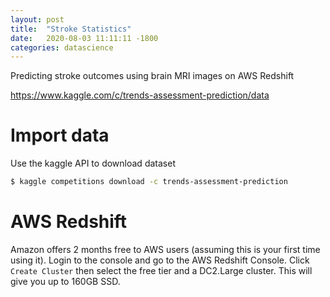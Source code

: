```yaml
---
layout: post
title:  "Stroke Statistics"
date:   2020-08-03 11:11:11 -1800
categories: datascience
---
```


Predicting stroke outcomes using brain MRI images on AWS Redshift

https://www.kaggle.com/c/trends-assessment-prediction/data

# Import data

Use the kaggle API to download dataset

```bash
$ kaggle competitions download -c trends-assessment-prediction
```

# AWS Redshift

Amazon offers 2 months free to AWS users (assuming this is your first time using it).  Login to the console and go to the AWS Redshift Console. Click `Create Cluster` then select the free tier and a DC2.Large cluster. This will give you up to 160GB SSD. 